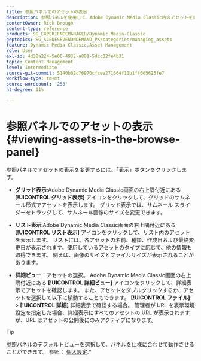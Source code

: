 ```yaml
---
title: 参照パネルでのアセットの表示
description: 参照パネルを使用して、Adobe Dynamic Media Classic内のアセットを表示する方法を説明します。
contentOwner: Rick Brough
content-type: reference
products: SG_EXPERIENCEMANAGER/Dynamic-Media-Classic
geptopics: SG_SCENESEVENONDEMAND_PK/categories/managing_assets
feature: Dynamic Media Classic,Asset Management
role: User
exl-id: 4d38a224-5e06-4932-a801-5dcc32fe4b31
topic: Content Management
level: Intermediate
source-git-commit: 5140b62c76970cfcee271664f11b1ff605625fe7
workflow-type: tm+mt
source-wordcount: '253'
ht-degree: 11%

---
```


# 参照パネルでのアセットの表示{#viewing-assets-in-the-browse-panel}

参照パネルでアセットの表示を変更するには、「表示」ボタンをクリックします。

* **グリッド表示**:Adobe Dynamic Media Classic画面の右上隅付近にある **[!UICONTROL グリッド表示]** アイコンをクリックして、グリッドのサムネール形式でアセットを表示します。 グリッド表示では、サムネール スライダーをドラッグして、サムネール画像のサイズを変更できます。

* **リスト表示**:Adobe Dynamic Media Classic画面の右上隅付近にある **[!UICONTROL リスト表示]** アイコンをクリックして、リスト内のアセットを表示します。 リストには、各アセットの名前、種類、作成日および最終変更日が表示されます。使用しているアセットのタイプに応じて、他の情報も取得できます。 例えば、画像のサイズとファイルサイズが表示されることがあります。

* **詳細ビュー**：アセットの選択。 Adobe Dynamic Media Classic画面の右上隅付近にある **[!UICONTROL 詳細ビュー]** アイコンをクリックして、詳細表示でアセットを確認します。 また、アセットをダブルクリックするか、アセットを選択して以下に移動することもできます。 **[!UICONTROL ファイル]** > **[!UICONTROL 詳細]** 詳細表示で確認する場合。 管理者が URL を表示環境設定を指定した場合、詳細表示にすべてのアセットの URL が表示されますが、URL はアセットの公開後にのみアクティブになります。

>[!TIP]
>
>参照パネルのデフォルトビューを選択して、パネルを仕様に合わせて動作させることができます。 参照： [個人設定](personal-setup.md#personal_setup).*
